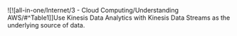 ![![all-in-one/Internet/3 - Cloud Computing/Understanding AWS/#^Table1]]Use Kinesis Data Analytics with Kinesis Data Streams as the underlying source of data.